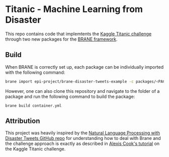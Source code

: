# Titanic - Machine Learning from Disaster

This repo contains code that implemtents the [Kaggle Titanic challenge](https://www.kaggle.com/competitions/titanic/) through two new packages for the [BRANE framework](https://wiki.enablingpersonalizedinterventions.nl/user-guide/welcome.html). 

## Build

When BRANE is correctly set up, each package can be individually imported with the following command:

```bash
brane import epi-project/brane-disaster-tweets-example -c packages/<PACKAGE_NAME>/container.yml
```

However, one can also clone this repository and navigate to the folder of a package and run the following command to build the package:

```
brane build container.yml
```

## Attribution

This project was heavily inspired by the [Natural Language Processing with Disaster Tweets GitHub repo](https://github.com/epi-project/brane-disaster-tweets-example) for understanding how to deal with Brane and the challenge approach is exactly as described in [Alexis Cook's tutorial](https://www.kaggle.com/code/alexisbcook/titanic-tutorial/notebook) on the Kaggle Titanic challenge.